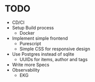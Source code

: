 # TODO

* CD/CI
* Setup Build process
  * Docker
* Implement simple frontend
  * Purescript
  * Simple CSS for responsive design
* Use Postgres instead of sqlite
  * UUIDs for items, author and tags
* Write more Specs
* Observability
  * EKG
